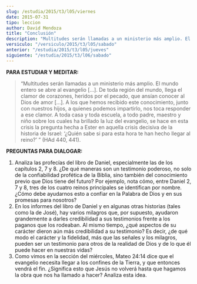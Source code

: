 ```yaml
---
slug: /estudia/2015/t3/l05/viernes
date: 2015-07-31
tipo: leccion
author: David Mendoza
title: "Conclusión"
description: "Multitudes serán llamadas a un ministerio más amplio. El mundo entero se abre al evangelio [...]. De toda región del mundo, llega el clamor de corazones, heridos por el pecado, que ansían conocer al Dios de amor [...]. A los que hemos recibido este conocimiento, junto con nuestros hijos, a quienes podemos impartirlo, nos toca responder a ese clamor."
versiculo: "/versiculo/2015/t3/l05/sabado"
anterior: "/estudia/2015/t3/l05/jueves"
siguiente: "/estudia/2015/t3/l06/sabado"
---
```


**PARA ESTUDIAR Y MEDITAR:**

> “Multitudes serán llamadas a un ministerio más amplio. El mundo entero se abre al evangelio [...]. De toda región del mundo, llega el clamor de corazones, heridos por el pecado, que ansían conocer al Dios de amor [...]. A los que hemos recibido este conocimiento, junto con nuestros hijos, a quienes podemos impartirlo, nos toca responder a ese clamor. A toda casa y toda escuela, a todo padre, maestro y niño sobre los cuales ha brillado la luz del evangelio, se hace en esta crisis la pregunta hecha a Ester en aquella crisis decisiva de la historia de Israel: ‘¿Quién sabe si para esta hora te han hecho llegar al reino?’ ” (HAd 440, 441).

**PREGUNTAS PARA DIALOGAR:**

1. Analiza las profecías del libro de Daniel, especialmente las de los capítulos 2, 7 y 8. ¿De qué maneras son un testimonio poderoso, no solo de la confiabilidad profética de la Biblia, sino también del conocimiento previo que Dios tiene del futuro? Por ejemplo, nota cómo, entre Daniel 2, 7 y 8, tres de los cuatro reinos principales se identifican por nombre. ¿Cómo debe ayudarnos esto a confiar en la Palabra de Dios y en sus promesas para nosotros?
2. En los informes del libro de Daniel y en algunas otras historias (tales como la de José), hay varios milagros que, por supuesto, ayudaron grandemente a darles credibilidad a sus testimonios frente a los paganos que los rodeaban. Al mismo tiempo, ¿qué aspectos de su carácter dieron aún más credibilidad a su testimonio? Es decir, ¿de qué modo el carácter y la fidelidad, más que las señales y los milagros, pueden ser un testimonio para otros de la realidad de Dios y de lo que él puede hacer en nuestras vidas?
3. Como vimos en la sección del miércoles, Mateo 24:14 dice que el evangelio necesita llegar a los confines de la Tierra, y que entonces vendrá el fin. ¿Significa esto que Jesús no volverá hasta que hagamos la obra que nos ha llamado a hacer? Analiza esta idea.
